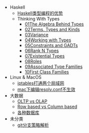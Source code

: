   - Haskell
    - [Haskell类型编程的优势](/Haskell/Haskell类型编程的优势.md)
    - Thinking With Types
      - [01The Algebra Behind Types](/Haskell/Thinking%20With%20Types/01The%20Algebra%20Behind%20Types.md)
      - [02Terms, Types and Kinds](/Haskell/Thinking%20With%20Types/02Terms,%20Types%20and%20Kinds.md)
      - [03Variance](/Haskell/Thinking%20With%20Types/03Variance.md)
      - [04Working with Types](/Haskell/Thinking%20With%20Types/04Working%20with%20Types.md)
      - [05Constraints and GADTs](/Haskell/Thinking%20With%20Types/05Constraints%20and%20GADTs.md)
      - [06Rank N Types](/Haskell/Thinking%20With%20Types/06Rank-N%20Types.md)
      - [07Existential Types](/Haskell/Thinking%20With%20Types/07Existential%20Types.md)
      - [08Roles](/Haskell/Thinking%20With%20Types/08Roles.md)
      - [09Associated Type Families](/Haskell/Thinking%20With%20Types/09Associated%20Type%20Families.md)
      - [10First Class Families](/Haskell/Thinking%20With%20Types/10First%20Class%20Families.md)
  - Linux & MacOS
    - [iptables打通两个局域网](/Linux%20&%20MacOS/iptables打通两个局域网.md)
    - [mac下编辑resolv.conf不生效](/Linux%20&%20MacOS/mac下编辑resolv.conf不生效.md)
  - 大数据
    - [OLTP vs OLAP](/大数据/OLTP%20vs%20OLAP.md)
    - [Row based vs Column based](/大数据/Row-based%20vs%20Column-based.md)
    - [各种数据库](/大数据/各种数据库.md)
  - 未分类
    - [git分支策略解析](/未分类/git分支策略解析.md)